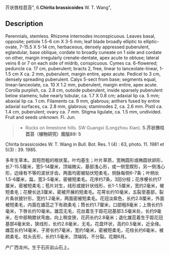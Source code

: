 芥状唇柱苣苔",
6.**Chirita brassicoides** W. T. Wang",

## Description
Perennials, stemless. Rhizome internodes inconspicuous. Leaves basal, opposite; petiole 1.5-6 cm X 3-5 mm; leaf blade broadly elliptic to elliptic-ovate, 7-15.5 X 5-14 cm, herbaceous, densely appressed puberulent, eglandular, base oblique, cordate to broadly cuneate on 1 side and cordate on other, margin irregularly crenate-dentate, apex acute to obtuse; lateral veins 6 or 7 on each side of midrib, conspicuous. Cymes ca. 6-flowered; peduncle ca. 17 cm, puberulent; bracts 2, free, linear to lanceolate-linear, 1-1.5 cm X ca. 2 mm, puberulent, margin entire, apex acute. Pedicel to 3 cm, densely spreading puberulent. Calyx 5-sect from base; segments equal, linear-lanceolate, ca. 10 X 1.2 mm, puberulent, margin entire, apex acute. Corolla purplish, ca. 2.8 cm, outside puberulent, inside sparsely puberulent below stamens; tube nearly tubular, ca. 1.7 X 0.8 cm; adaxial lip ca. 5 mm; abaxial lip ca. 1 cm. Filaments ca. 9 mm, glabrous; anthers fused by entire adaxial surfaces, ca. 2.8 mm, glabrous; staminodes 2, ca. 2.6 mm. Pistil ca. 1.4 cm, puberulent; ovary ca. 7 mm. Stigma ligulate, ca. 1.5 mm, undivided. Fruit and seeds unknown. Fl. Jun.

> * Rocks on limestone hills. SW Guangxi (Longzhou Xian).
**5.芥状唇柱苣苔（植物研究）图版89: 5**

Chirita brassicoides W. T. Wang in Bull. Bot. Res. 1 (4) : 63, photo. 11. 1981 et 5(3) : 39. 1985.

多年生草本。具短而粗的根状茎。叶均基生；叶片草质，宽椭圆形或椭圆状卵形，长7-15.5厘米，宽5-14厘米，顶端微尖，基部浅心形，或一侧宽楔形，另一侧浅心形，边缘有不等的波状牙齿，两面均密被贴伏短柔毛，侧脉每侧6-7条；叶柄长1.5-6厘米，扁，宽3-5毫米，密被短柔毛。花序约7条，3回分枝；花序梗长约17厘米，密被短柔毛；苞片对生，线形或披针状线形，长1-1.5厘米，宽约2毫米，被短柔毛；花梗长达3厘米，密被开展的短柔毛。花萼长约10毫米，五裂至基部，裂片条状披针形，宽约1.2毫米，两面密被短柔毛。花冠淡紫色，长约2.8厘米，外面被短柔毛，内面在雄蕊之下有疏柔毛；筒长约1.7厘米，口部粗8毫米；上唇长约5毫米，下唇长约10毫米。雄蕊无毛，花丝着生于距花冠基部3.5毫米处，长约9毫米，在中部稍膝状弯曲，向上稍变狭，花药长约2.8毫米；退化雄蕊着生于距花冠基部4毫米处，狭线形，长约2.6毫米，无毛。花盘环状，高约0.5毫米，近全缘。雌蕊长约14毫米，子房长约7毫米，宽约1毫米，密被短柔毛，花柱长约6毫米，被疏柔毛，柱头舌形，长约1.5毫米，顶端钝，不分裂。花期6月。

产广西龙州。生于石灰岩山石上。
